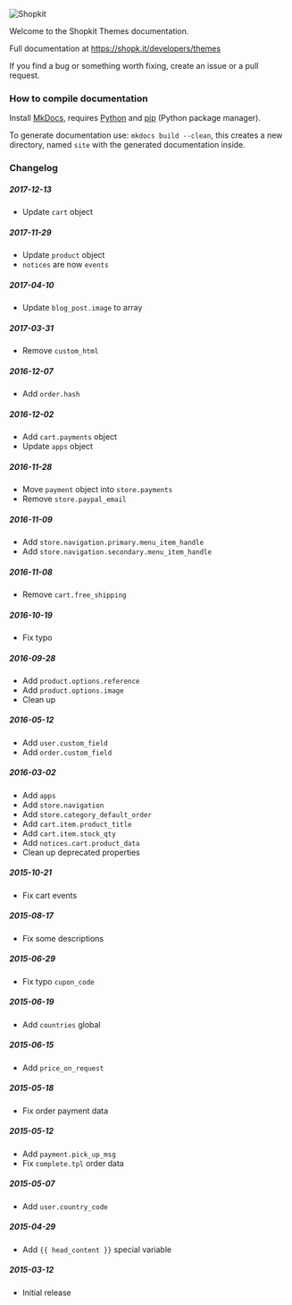 ![Shopkit](https://drwfxyu78e9uq.cloudfront.net/assets/frontend/img/logo-shopkit-black-xs.png)

Welcome to the Shopkit Themes documentation.

Full documentation at https://shopk.it/developers/themes

If you find a bug or something worth fixing, create an issue or a pull request.

### How to compile documentation

Install [MkDocs](https://github.com/tomchristie/mkdocs), requires [Python](https://www.python.org/) and [pip](https://pip.readthedocs.io/en/stable/installing/) (Python package manager).

To generate documentation use: `mkdocs build --clean`, this creates a new directory, named `site` with the generated documentation inside.

### Changelog

##### 2017-12-13
* Update `cart` object

##### 2017-11-29
* Update `product` object
* `notices` are now `events`

##### 2017-04-10
* Update `blog_post.image` to array

##### 2017-03-31
* Remove `custom_html`

##### 2016-12-07
* Add `order.hash`

##### 2016-12-02
* Add `cart.payments` object
* Update `apps` object

##### 2016-11-28
* Move `payment` object into `store.payments`
* Remove `store.paypal_email`

##### 2016-11-09
* Add `store.navigation.primary.menu_item_handle`
* Add `store.navigation.secondary.menu_item_handle`

##### 2016-11-08
* Remove `cart.free_shipping`

##### 2016-10-19
* Fix typo

##### 2016-09-28
* Add `product.options.reference`
* Add `product.options.image`
* Clean up

##### 2016-05-12
* Add `user.custom_field`
* Add `order.custom_field`

##### 2016-03-02
* Add `apps`
* Add `store.navigation`
* Add `store.category_default_order`
* Add `cart.item.product_title`
* Add `cart.item.stock_qty`
* Add `notices.cart.product_data`
* Clean up deprecated properties

##### 2015-10-21
* Fix cart events

##### 2015-08-17
* Fix some descriptions

##### 2015-06-29
* Fix typo `cupon_code`

##### 2015-06-19
* Add `countries` global

##### 2015-06-15
* Add `price_on_request`

##### 2015-05-18
* Fix order payment data

##### 2015-05-12
* Add `payment.pick_up_msg`
* Fix `complete.tpl` order data

##### 2015-05-07
* Add `user.country_code`

##### 2015-04-29
* Add `{{ head_content }}` special variable

##### 2015-03-12
* Initial release
